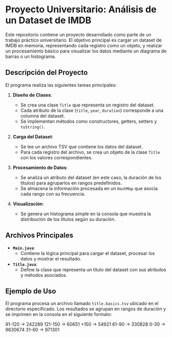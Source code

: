 # Proyecto Universitario: Análisis de un Dataset de IMDB

Este repositorio contiene un proyecto desarrollado como parte de un trabajo práctico universitario. El objetivo principal es cargar un dataset de IMDB en memoria, representando cada registro como un objeto, y realizar un procesamiento básico para visualizar los datos mediante un diagrama de barras o un histograma.

## Descripción del Proyecto

El programa realiza las siguientes tareas principales:

1. **Diseño de Clases**:
   - Se crea una clase `Title` que representa un registro del dataset.
   - Cada atributo de la clase (`title`, `year`, `duration`) corresponde a una columna del dataset.
   - Se implementan métodos como constructores, getters, setters y `toString()`.

2. **Carga del Dataset**:
   - Se lee un archivo TSV que contiene los datos del dataset.
   - Para cada registro del archivo, se crea un objeto de la clase `Title` con los valores correspondientes.

3. **Procesamiento de Datos**:
   - Se analiza un atributo del dataset (en este caso, la duración de los títulos) para agruparlos en rangos predefinidos.
   - Se almacena la información procesada en un `HashMap` que asocia cada rango con su frecuencia.

4. **Visualización**:
   - Se genera un histograma simple en la consola que muestra la distribución de los títulos según su duración.

## Archivos Principales

- **`Main.java`**:
  - Contiene la lógica principal para cargar el dataset, procesar los datos y mostrar el resultado.
- **`Title.java`**:
  - Define la clase que representa un título del dataset con sus atributos y métodos asociados.

## Ejemplo de Uso

El programa procesa un archivo llamado `title.basics.tsv` ubicado en el directorio especificado. Los resultados se agrupan en rangos de duración y se imprimen en la consola en el siguiente formato:

91-120 -> 242289
121-150 -> 60651
+150 -> 54921
61-90 -> 330828
0-30 -> 9630674
31-60 -> 971301
